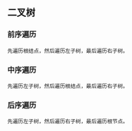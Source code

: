 ## 二叉树

### 前序遍历
    先遍历根结点，然后遍历左子树，最后遍历右子树。
### 中序遍历
    先遍历左子树，然后遍历根结点，最后遍历右子树。
### 后序遍历
    先遍历左子树，然后遍历右子树，最后遍历根节点。